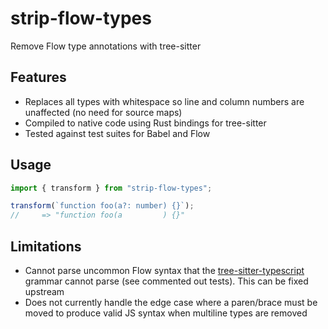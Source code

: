 # strip-flow-types

Remove Flow type annotations with tree-sitter

## Features

- Replaces all types with whitespace so line and column numbers are unaffected (no need for source maps)
- Compiled to native code using Rust bindings for tree-sitter
- Tested against test suites for Babel and Flow

## Usage

```js
import { transform } from "strip-flow-types";

transform(`function foo(a?: number) {}`);
//     => "function foo(a         ) {}"
```


## Limitations

- Cannot parse uncommon Flow syntax that the [tree-sitter-typescript](https://github.com/tree-sitter/tree-sitter-typescript) grammar cannot parse (see commented out tests). This can be fixed upstream
- Does not currently handle the edge case where a paren/brace must be moved to produce valid JS syntax when multiline types are removed
